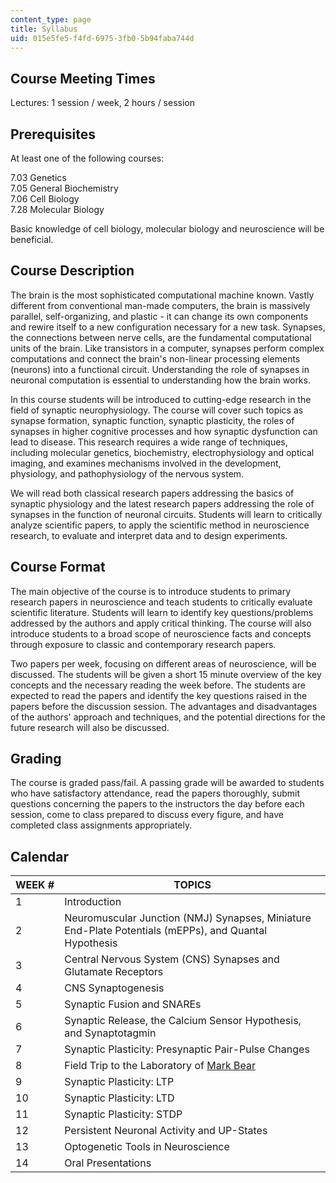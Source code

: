 ```yaml
---
content_type: page
title: Syllabus
uid: 015e5fe5-f4fd-6975-3fb0-5b94faba744d
---
```


Course Meeting Times
--------------------

Lectures: 1 session / week, 2 hours / session

Prerequisites
-------------

At least one of the following courses:

7.03 Genetics  
7.05 General Biochemistry  
7.06 Cell Biology  
7.28 Molecular Biology

Basic knowledge of cell biology, molecular biology and neuroscience will be beneficial.

Course Description
------------------

The brain is the most sophisticated computational machine known. Vastly different from conventional man-made computers, the brain is massively parallel, self-organizing, and plastic - it can change its own components and rewire itself to a new configuration necessary for a new task. Synapses, the connections between nerve cells, are the fundamental computational units of the brain. Like transistors in a computer, synapses perform complex computations and connect the brain's non-linear processing elements (neurons) into a functional circuit. Understanding the role of synapses in neuronal computation is essential to understanding how the brain works.

In this course students will be introduced to cutting-edge research in the field of synaptic neurophysiology. The course will cover such topics as synapse formation, synaptic function, synaptic plasticity, the roles of synapses in higher cognitive processes and how synaptic dysfunction can lead to disease. This research requires a wide range of techniques, including molecular genetics, biochemistry, electrophysiology and optical imaging, and examines mechanisms involved in the development, physiology, and pathophysiology of the nervous system.

We will read both classical research papers addressing the basics of synaptic physiology and the latest research papers addressing the role of synapses in the function of neuronal circuits. Students will learn to critically analyze scientific papers, to apply the scientific method in neuroscience research, to evaluate and interpret data and to design experiments.

Course Format
-------------

The main objective of the course is to introduce students to primary research papers in neuroscience and teach students to critically evaluate scientific literature. Students will learn to identify key questions/problems addressed by the authors and apply critical thinking. The course will also introduce students to a broad scope of neuroscience facts and concepts through exposure to classic and contemporary research papers.

Two papers per week, focusing on different areas of neuroscience, will be discussed. The students will be given a short 15 minute overview of the key concepts and the necessary reading the week before. The students are expected to read the papers and identify the key questions raised in the papers before the discussion session. The advantages and disadvantages of the authors' approach and techniques, and the potential directions for the future research will also be discussed.

Grading
-------

The course is graded pass/fail. A passing grade will be awarded to students who have satisfactory attendance, read the papers thoroughly, submit questions concerning the papers to the instructors the day before each session, come to class prepared to discuss every figure, and have completed class assignments appropriately.

Calendar
--------

| WEEK # | TOPICS |
| --- | --- |
| 1 | Introduction |
| 2 | Neuromuscular Junction (NMJ) Synapses, Miniature End-Plate Potentials (mEPPs), and Quantal Hypothesis |
| 3 | Central Nervous System (CNS) Synapses and Glutamate Receptors |
| 4 | CNS Synaptogenesis |
| 5 | Synaptic Fusion and SNAREs |
| 6 | Synaptic Release, the Calcium Sensor Hypothesis, and Synaptotagmin |
| 7 | Synaptic Plasticity: Presynaptic Pair-Pulse Changes |
| 8 | Field Trip to the Laboratory of [Mark Bear](http://bearlab-s1.mit.edu/BearLab/) |
| 9 | Synaptic Plasticity: LTP |
| 10 | Synaptic Plasticity: LTD |
| 11 | Synaptic Plasticity: STDP |
| 12 | Persistent Neuronal Activity and UP-States |
| 13 | Optogenetic Tools in Neuroscience |
| 14 | Oral Presentations
